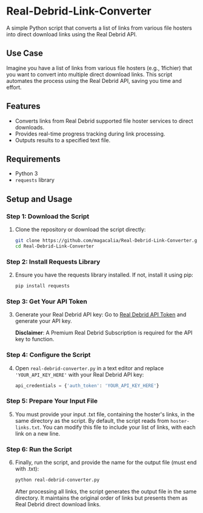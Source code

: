 # Real-Debrid-Link-Converter

A simple Python script that converts a list of links from various file hosters into direct download links using the Real Debrid API.

## Use Case

Imagine you have a list of links from various file hosters (e.g., 1fichier) that you want to convert into multiple direct download links. This script automates the process using the Real Debrid API, saving you time and effort.

## Features

- Converts links from Real Debrid supported file hoster services to direct downloads.
- Provides real-time progress tracking during link processing.
- Outputs results to a specified text file.

## Requirements

- Python 3
- `requests` library

## Setup and Usage

### Step 1: Download the Script

1. Clone the repository or download the script directly:
   
   ```bash
   git clone https://github.com/magacalia/Real-Debrid-Link-Converter.git
   cd Real-Debrid-Link-Converter
   ```

### Step 2: Install Requests Library

2. Ensure you have the requests library installed. If not, install it using pip:
   
   ```bash
   pip install requests
   ```

### Step 3: Get Your API Token

3. Generate your Real Debrid API key:
   Go to [Real Debrid API Token](https://real-debrid.com/apitoken) and generate your API key.
   
   **Disclaimer**: A Premium Real Debrid Subscription is required for the API key to function.

### Step 4: Configure the Script

4. Open `real-debrid-converter.py` in a text editor and replace `'YOUR_API_KEY_HERE'` with your Real Debrid API key:

   ```python
   api_credentials = {'auth_token': 'YOUR_API_KEY_HERE'}

   ```

### Step 5: Prepare Your Input File

5. You must provide your input .txt file, containing the hoster's links, in the same directory as the script.
   By default, the script reads from `hoster-links.txt`. You can modify this file to include your list of links, with each link on a new line.

### Step 6: Run the Script

6. Finally, run the script, and provide the name for the output file (must end with .txt):

   ```bash
   python real-debrid-converter.py
   
   ```
   
   After processing all links, the script generates the output file in the same directory. It maintains the original order of links but presents them as Real Debrid direct download links.
